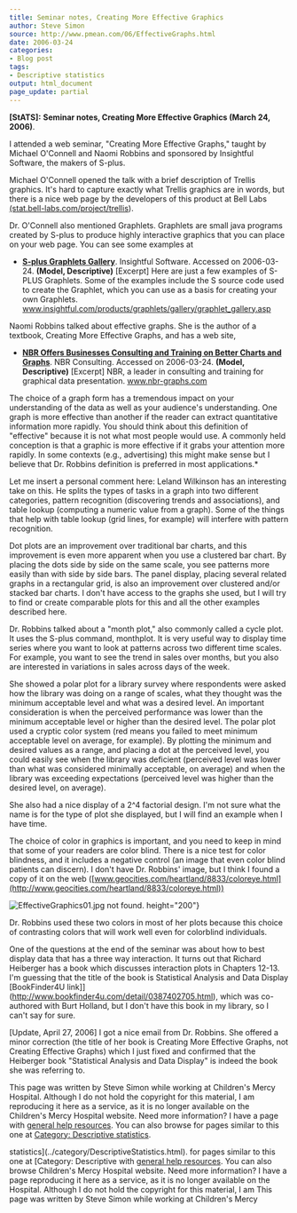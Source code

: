 ```yaml
---
title: Seminar notes, Creating More Effective Graphics
author: Steve Simon
source: http://www.pmean.com/06/EffectiveGraphs.html
date: 2006-03-24
categories:
- Blog post
tags:
- Descriptive statistics
output: html_document
page_update: partial
---
```

**[StATS]:** **Seminar notes, Creating More
Effective Graphics (March 24, 2006)**.

I attended a web seminar, "Creating More Effective Graphs," taught
by Michael O'Connell and Naomi Robbins and sponsored by Insightful
Software, the makers of S-plus.

Michael O'Connell opened the talk with a brief description of Trellis
graphics. It's hard to capture exactly what Trellis graphics are in
words, but there is a nice web page by the developers of this product
at Bell Labs
[(stat.bell-labs.com/project/trellis](http://stat.bell-labs.com/project/trellis/)).

Dr. O'Connell also mentioned Graphlets. Graphlets are small java
programs created by S-plus to produce highly interactive graphics that
you can place on your web page. You can see some examples at

-   **[S-plus Graphlets
    Gallery](http://www.insightful.com/products/graphlets/gallery/graphlet_gallery.asp)**.
    Insightful Software. Accessed on 2006-03-24. **(Model,
    Descriptive)** [Excerpt] Here are just a few examples of S-PLUS
    Graphlets. Some of the examples include the S source code used to
    create the Graphlet, which you can use as a basis for creating
    your own Graphlets.
    www.insightful.com/products/graphlets/gallery/graphlet_gallery.asp

Naomi Robbins talked about effective graphs. She is the author of a
textbook, Creating More Effective Graphs, and has a web site,

-   **[NBR Offers Businesses Consulting and Training on Better Charts
    and Graphs](http://www.nbr-graphs.com/)**. NBR Consulting.
    Accessed on 2006-03-24. **(Model, Descriptive)** [Excerpt] NBR,
    a leader in consulting and training for graphical data
    presentation. www.nbr-graphs.com

The choice of a graph form has a tremendous impact on your
understanding of the data as well as your audience's understanding.
One graph is more effective than another if the reader can extract
quantitative information more rapidly. You should think about this
definition of "effective" because it is not what most people would
use. A commonly held conception is that a graphic is more effective if
it grabs your attention more rapidly. In some contexts (e.g.,
advertising) this might make sense but I believe that Dr. Robbins
definition is preferred in most applications.*

Let me insert a personal comment here: Leland Wilkinson has an
interesting take on this. He splits the types of tasks in a graph into
two different categories, pattern recognition (discovering trends and
associations), and table lookup (computing a numeric value from a
graph). Some of the things that help with table lookup (grid lines,
for example) will interfere with pattern recognition.

Dot plots are an improvement over traditional bar charts, and this
improvement is even more apparent when you use a clustered bar chart.
By placing the dots side by side on the same scale, you see patterns
more easily than with side by side bars. The panel display, placing
several related graphs in a rectangular grid, is also an improvement
over clustered and/or stacked bar charts. I don't have access to the
graphs she used, but I will try to find or create comparable plots for
this and all the other examples described here.

Dr. Robbins talked about a "month plot," also commonly called a
cycle plot. It uses the S-plus command, monthplot. It is very useful
way to display time series where you want to look at patterns across
two different time scales. For example, you want to see the trend in
sales over months, but you also are interested in variations in sales
across days of the week.

She showed a polar plot for a library survey where respondents were
asked how the library was doing on a range of scales, what they
thought was the minimum acceptable level and what was a desired level.
An important consideration is when the perceived performance was lower
than the minimum acceptable level or higher than the desired level.
The polar plot used a cryptic color system (red means you failed to
meet minimum acceptable level on average, for example). By plotting
the minimum and desired values as a range, and placing a dot at the
perceived level, you could easily see when the library was deficient
(perceived level was lower than what was considered minimally
acceptable, on average) and when the library was exceeding
expectations (perceived level was higher than the desired level, on
average).

She also had a nice display of a 2^4 factorial design. I'm not sure
what the name is for the type of plot she displayed, but I will find
an example when I have time.

The choice of color in graphics is important, and you need to keep in
mind that some of your readers are color blind. There is a nice test
for color blindness, and it includes a negative control (an image that
even color blind patients can discern). I don't have Dr. Robbins'
image, but I think I found a copy of it on the web
([www.geocities.com/heartland/8833/coloreye.html](http://www.geocities.com/heartland/8833/coloreye.html))

![EffectiveGraphics01.jpg not found.](http://www.pmean.com/new-images/06/EffectiveGraphs01.png)
height="200"}

Dr. Robbins used these two colors in most of her plots because this
choice of contrasting colors that will work well even for colorblind
individuals.

One of the questions at the end of the seminar was about how to best
display data that has a three way interaction. It turns out that
Richard Heiberger has   a book which discusses interaction plots in
Chapters 12-13. I'm guessing that the title of the book is
Statistical Analysis and Data Display [BookFinder4U
link]](http://www.bookfinder4u.com/detail/0387402705.html), which was
co-authored with Burt Holland, but I don't have this book in my
library, so I can't say for sure.

[Update, April 27, 2006] I got a nice email from Dr. Robbins. She
offered a minor correction (the title of her book is Creating More
Effective Graphs, not Creating Effective Graphs) which I just fixed
and confirmed that the Heiberger book "Statistical Analysis and Data
Display" is indeed the book she was referring to.

This page was written by Steve Simon while working at Children's Mercy
Hospital. Although I do not hold the copyright for this material, I am
reproducing it here as a service, as it is no longer available on the
Children's Mercy Hospital website. Need more information? I have a page
with [general help resources](../GeneralHelp.html). You can also browse
for pages similar to this one at [Category: Descriptive
statistics](../category/DescriptiveStatistics.html).
<!---More--->
statistics](../category/DescriptiveStatistics.html).
for pages similar to this one at [Category: Descriptive
with [general help resources](../GeneralHelp.html). You can also browse
Children's Mercy Hospital website. Need more information? I have a page
reproducing it here as a service, as it is no longer available on the
Hospital. Although I do not hold the copyright for this material, I am
This page was written by Steve Simon while working at Children's Mercy

<!---Do not use
**[StATS]:** **Seminar notes, Creating More
This page was written by Steve Simon while working at Children's Mercy
Hospital. Although I do not hold the copyright for this material, I am
reproducing it here as a service, as it is no longer available on the
Children's Mercy Hospital website. Need more information? I have a page
with [general help resources](../GeneralHelp.html). You can also browse
for pages similar to this one at [Category: Descriptive
statistics](../category/DescriptiveStatistics.html).
page_update: partial
--->

